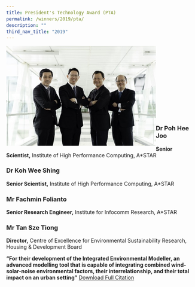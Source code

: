 ```yaml
---
title: President's Technology Award (PTA)
permalink: /winners/2019/pta/
description: ""
third_nav_title: "2019"
---
```

<img src="/images/Winners/2019/2019-pta-team.jpg" alt="2019 PTA team" style="width:400px" align="left"/><br><br><br><br><br><br><br><br><br><br><br>

### **Dr Poh Hee Joo**
<b>Senior Scientist,</b> Institute of High Performance Computing, A*STAR

### **Dr Koh Wee Shing**
<b>Senior Scientist,</b> Institute of High Performance Computing, A*STAR

### **Mr Fachmin Folianto**
<b>Senior Research Engineer,</b> Institute for Infocomm Research, A*STAR

### **Mr Tan Sze Tiong**
<b>Director,</b> Centre of Excellence for Environmental Sustainability Research, Housing & Development Board<br>

<b>“For their development of the Integrated Environmental Modeller, an advanced modelling tool that is capable of integrating combined wind-solar-noise environmental factors, their interrelationship, and their total impact on an urban setting”</b> [Download Full Citation](/files/Citations/2019/2019-psa-asso-prof-audry-chua-team.pdf)
<br><br><br>
